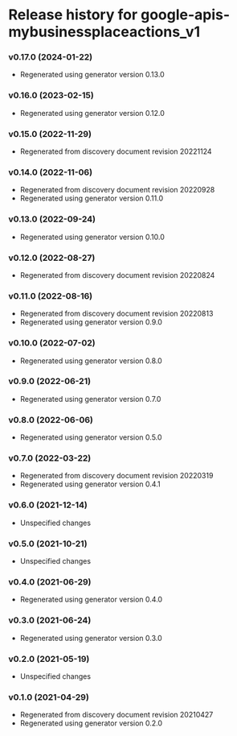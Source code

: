 # Release history for google-apis-mybusinessplaceactions_v1

### v0.17.0 (2024-01-22)

* Regenerated using generator version 0.13.0

### v0.16.0 (2023-02-15)

* Regenerated using generator version 0.12.0

### v0.15.0 (2022-11-29)

* Regenerated from discovery document revision 20221124

### v0.14.0 (2022-11-06)

* Regenerated from discovery document revision 20220928
* Regenerated using generator version 0.11.0

### v0.13.0 (2022-09-24)

* Regenerated using generator version 0.10.0

### v0.12.0 (2022-08-27)

* Regenerated from discovery document revision 20220824

### v0.11.0 (2022-08-16)

* Regenerated from discovery document revision 20220813
* Regenerated using generator version 0.9.0

### v0.10.0 (2022-07-02)

* Regenerated using generator version 0.8.0

### v0.9.0 (2022-06-21)

* Regenerated using generator version 0.7.0

### v0.8.0 (2022-06-06)

* Regenerated using generator version 0.5.0

### v0.7.0 (2022-03-22)

* Regenerated from discovery document revision 20220319
* Regenerated using generator version 0.4.1

### v0.6.0 (2021-12-14)

* Unspecified changes

### v0.5.0 (2021-10-21)

* Unspecified changes

### v0.4.0 (2021-06-29)

* Regenerated using generator version 0.4.0

### v0.3.0 (2021-06-24)

* Regenerated using generator version 0.3.0

### v0.2.0 (2021-05-19)

* Unspecified changes

### v0.1.0 (2021-04-29)

* Regenerated from discovery document revision 20210427
* Regenerated using generator version 0.2.0

